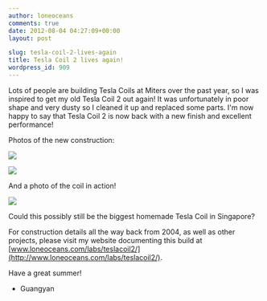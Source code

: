 ```yaml
---
author: loneoceans
comments: true
date: 2012-08-04 04:27:09+00:00
layout: post

slug: tesla-coil-2-lives-again
title: Tesla Coil 2 lives again!
wordpress_id: 909
---
```


Lots of people are building Tesla Coils at Miters over the past year, so I was inspired to get my old Tesla Coil 2 out again! It was unfortunately in poor shape and very dusty so I cleaned it up and replaced some parts. I'm now happy to say that Tesla Coil 2 is now back with a new finish and excellent performance!



Photos of the new construction:

[![](http://miters.mit.edu/wp-content/uploads/2012/08/wIMG_0343.jpg)](http://miters.mit.edu/wp-content/uploads/2012/08/wIMG_0343.jpg)

[![](http://miters.mit.edu/wp-content/uploads/2012/08/wIMG_9832.jpg)](http://miters.mit.edu/wp-content/uploads/2012/08/wIMG_9832.jpg)

And a photo of the coil in action!

[![](http://miters.mit.edu/wp-content/uploads/2012/08/wIMG_9878.jpg)](http://miters.mit.edu/wp-content/uploads/2012/08/wIMG_9878.jpg)

Could this possibly still be the biggest homemade Tesla Coil in Singapore?

For construction details all the way back from 2004, as well as other projects, please visit my website documenting this build at [www.loneoceans.com/labs/teslacoil2/](http://www.loneoceans.com/labs/teslacoil2/).

Have a great summer!

- Guangyan
